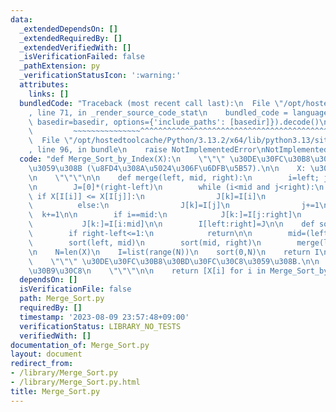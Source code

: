 ```yaml
---
data:
  _extendedDependsOn: []
  _extendedRequiredBy: []
  _extendedVerifiedWith: []
  _isVerificationFailed: false
  _pathExtension: py
  _verificationStatusIcon: ':warning:'
  attributes:
    links: []
  bundledCode: "Traceback (most recent call last):\n  File \"/opt/hostedtoolcache/Python/3.13.2/x64/lib/python3.13/site-packages/onlinejudge_verify/documentation/build.py\"\
    , line 71, in _render_source_code_stat\n    bundled_code = language.bundle(stat.path,\
    \ basedir=basedir, options={'include_paths': [basedir]}).decode()\n          \
    \         ~~~~~~~~~~~~~~~^^^^^^^^^^^^^^^^^^^^^^^^^^^^^^^^^^^^^^^^^^^^^^^^^^^^^^^^^^^^^^^^^^\n\
    \  File \"/opt/hostedtoolcache/Python/3.13.2/x64/lib/python3.13/site-packages/onlinejudge_verify/languages/python.py\"\
    , line 96, in bundle\n    raise NotImplementedError\nNotImplementedError\n"
  code: "def Merge_Sort_by_Index(X):\n    \"\"\" \u30DE\u30FC\u30B8\u30BD\u30FC\u30C8\
    \u3059\u308B (\u8FD4\u308A\u5024\u306F\u6DFB\u5B57).\n\n    X: \u30EA\u30B9\u30C8\
    \n    \"\"\"\n\n    def merge(left, mid, right):\n        i=left; j=mid; k=0\n\
    \n        J=[0]*(right-left)\n        while (i<mid and j<right):\n           \
    \ if X[I[i]] <= X[I[j]]:\n                J[k]=I[i]\n                i+=1\n  \
    \          else:\n                J[k]=I[j]\n                j+=1\n          \
    \  k+=1\n\n        if i==mid:\n            J[k:]=I[j:right]\n        else:\n \
    \           J[k:]=I[i:mid]\n\n        I[left:right]=J\n\n    def sort(left, right):\n\
    \        if right-left<=1:\n            return\n\n        mid=(left+right)//2\n\
    \        sort(left, mid)\n        sort(mid, right)\n        merge(left, mid, right)\n\
    \n    N=len(X)\n    I=list(range(N))\n    sort(0,N)\n    return I\n\ndef Merge_Sort(X):\n\
    \    \"\"\" \u30DE\u30FC\u30B8\u30BD\u30FC\u30C8\u3059\u308B.\n\n    X: \u30EA\
    \u30B9\u30C8\n    \"\"\"\n\n    return [X[i] for i in Merge_Sort_by_Index(X)]\n"
  dependsOn: []
  isVerificationFile: false
  path: Merge_Sort.py
  requiredBy: []
  timestamp: '2023-08-09 23:57:48+09:00'
  verificationStatus: LIBRARY_NO_TESTS
  verifiedWith: []
documentation_of: Merge_Sort.py
layout: document
redirect_from:
- /library/Merge_Sort.py
- /library/Merge_Sort.py.html
title: Merge_Sort.py
---
```

